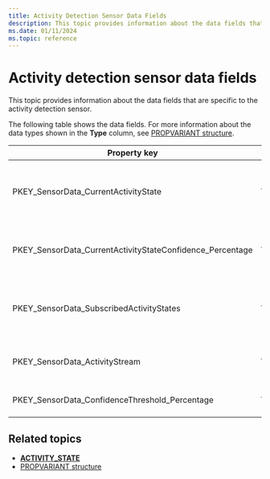 ```yaml
---
title: Activity Detection Sensor Data Fields
description: This topic provides information about the data fields that are specific to the activity detection sensor.
ms.date: 01/11/2024
ms.topic: reference
---
```


# Activity detection sensor data fields

This topic provides information about the data fields that are specific to the activity detection sensor.

The following table shows the data fields. For more information about the data types shown in the **Type** column, see [PROPVARIANT structure](/windows/win32/api/propidlbase/ns-propidlbase-propvariant).

| Property key | Type | Required/Optional | Description |
|---|---|---|---|
| PKEY_SensorData_CurrentActivityState | VT_UI4 | Required | An indication of the current activity state, expressed as a value of type **[ACTIVITY_STATE](/windows-hardware/drivers/ddi/sensorsdef/ne-sensorsdef-activity_state)**. |
| PKEY_SensorData_CurrentActivityStateConfidence_Percentage | VT_UI2 | Required | Confidence level of the sensor in indicating the current activity state. |
| PKEY_SensorData_SubscribedActivityStates | VT_UI4 | Required | An indication of the subscribed activity state, expressed as a value of type **[ACTIVITY_STATE](/windows-hardware/drivers/ddi/sensorsdef/ne-sensorsdef-activity_state)**. |
| PKEY_SensorData_ActivityStream | VT_BOOL | Required | Boolean value that is set to TRUE, if an activity stream is available. |
| PKEY_SensorData_ConfidenceThreshold_Percentage | VT_UI2 | Required | A threshold value for the sensor's confidence level. |

## Related topics

- **[ACTIVITY_STATE](/windows-hardware/drivers/ddi/sensorsdef/ne-sensorsdef-activity_state)**
- [PROPVARIANT structure](/windows/win32/api/propidlbase/ns-propidlbase-propvariant)
